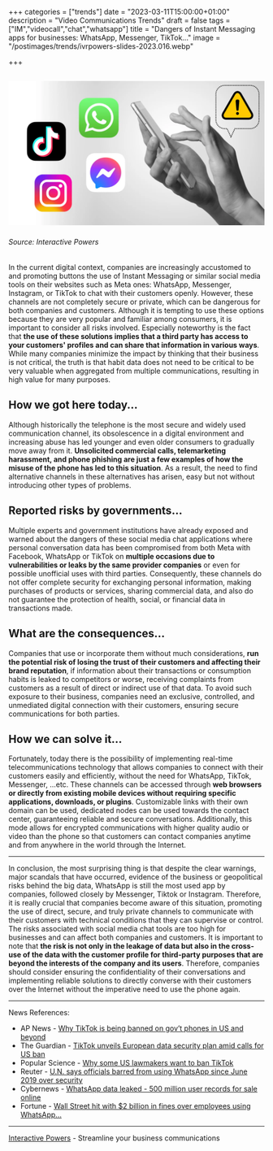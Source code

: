 +++
categories = ["trends"]
date = "2023-03-11T15:00:00+01:00"
description = "Video Communications Trends"
draft = false
tags = ["IM","videocall","chat","whatsapp"]
title = "Dangers of Instant Messaging apps for businesses: WhatsApp, Messenger, TikTok..."
image = "/postimages/trends/ivrpowers-slides-2023.016.webp"

+++

![instant messaging apps dangers](/postimages/trends/ivrpowers-slides-2023.016.webp)
------------
###### Source: Interactive Powers

In the current digital context, companies are increasingly accustomed to and promoting buttons the use of Instant Messaging or similar social media tools on their websites such as Meta ones: WhatsApp, Messenger, Instagram, or TikTok to chat with their customers openly. However, these channels are not completely secure or private, which can be dangerous for both companies and customers. Although it is tempting to use these options because they are very popular and familiar among consumers, it is important to consider all risks involved. Especially noteworthy is the fact that **the use of these solutions implies that a third party has access to your customers' profiles and can share that information in various ways**. While many companies minimize the impact by thinking that their business is not critical, the truth is that habit data does not need to be critical to be very valuable when aggregated from multiple communications, resulting in high value for many purposes.

## How we got here today...

Although historically the telephone is the most secure and widely used communication channel, its obsolescence in a digital environment and increasing abuse has led younger and even older consumers to gradually move away from it. **Unsolicited commercial calls, telemarketing harassment, and phone phishing are just a few examples of how the misuse of the phone has led to this situation**. As a result, the need to find alternative channels in these alternatives has arisen, easy but not without introducing other types of problems.

## Reported risks by governments...

Multiple experts and government institutions have already exposed and warned about the dangers of these social media chat applications where personal conversation data has been compromised from both Meta with Facebook, WhatsApp or TikTok on **multiple occasions due to vulnerabilities or leaks by the same provider companies** or even for possible unofficial uses with third parties. Consequently, these channels do not offer complete security for exchanging personal information, making purchases of products or services, sharing commercial data, and also do not guarantee the protection of health, social, or financial data in transactions made.

## What are the consequences...

Companies that use or incorporate them without much considerations, **run the potential risk of losing the trust of their customers and affecting their brand reputation**, if information about their transactions or consumption habits is leaked to competitors or worse, receiving complaints from customers as a result of direct or indirect use of that data. To avoid such exposure to their business, companies need an exclusive, controlled, and unmediated digital connection with their customers, ensuring secure communications for both parties.

## How we can solve it...

Fortunately, today there is the possibility of implementing real-time telecommunications technology that allows companies to connect with their customers easily and efficiently, without the need for WhatsApp, TikTok, Messenger, ...etc. These channels can be accessed through **web browsers or directly from existing mobile devices without requiring specific applications, downloads, or plugins**. Customizable links with their own domain can be used, dedicated nodes can be used towards the contact center, guaranteeing reliable and secure conversations. Additionally, this mode allows for encrypted communications with higher quality audio or video than the phone so that customers can contact companies anytime and from anywhere in the world through the Internet.

---

In conclusion, the most surprising thing is that despite the clear warnings, major scandals that have occurred, evidence of the business or geopolitical risks behind the big data, WhatsApp is still the most used app by companies, followed closely by Messenger, Tiktok or Instagram. Therefore, it is really crucial that companies become aware of this situation, promoting the use of direct, secure, and truly private channels to communicate with their customers with technical conditions that they can supervise or control. The risks associated with social media chat tools are too high for businesses and can affect both companies and customers. It is important to note that **the risk is not only in the leakage of data but also in the cross-use of the data with the customer profile for third-party purposes that are beyond the interests of the company and its users**. Therefore, companies should consider ensuring the confidentiality of their conversations and implementing reliable solutions to directly converse with their customers over the Internet without the imperative need to use the phone again.

---
News References:

* AP News - [Why TikTok is being banned on gov’t phones in US and beyond](https://apnews.com/article/why-is-tiktok-being-banned-7d2de01d3ac5ab2b8ec2239dc7f2b20d)
* The Guardian - [TikTok unveils European data security plan amid calls for US ban](https://www.theguardian.com/technology/2023/mar/08/tiktok-european-data-security-regime-us-ban-social-video-app)
* Popular Science - [Why some US lawmakers want to ban TikTok](https://www.popsci.com/technology/tiktok-ban-restrict-act/)
* Reuter - [U.N. says officials barred from using WhatsApp since June 2019 over security](https://www.reuters.com/article/us-un-whatsapp-idUSKBN1ZM32P)
* Cybernews - [WhatsApp data leaked - 500 million user records for sale online](https://cybernews.com/news/whatsapp-data-leak/)
* Fortune - [Wall Street hit with $2 billion in fines over employees using WhatsApp...](https://fortune.com/2022/09/27/wall-street-fines-employee-use-of-whatsapp-unauthorized-messaging-apps/)


---
[Interactive Powers](http://www.ivrpowers.com/) - Streamline your business communications



